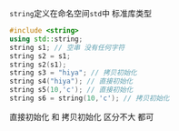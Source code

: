 `string`定义在命名空间`std`中 标准库类型
```cpp
#include <string>
using std::string;
string s1; // 空串 没有任何字符
string s2 = s1;
string s2(s1);
string s3 = "hiya"; // 拷贝初始化
string s4("hiya"); // 直接初始化
string s5(10,'c'); // 直接初始化
string s6 = string(10,'c'); // 拷贝初始化
```
直接初始化 和 拷贝初始化 区分不大 都可